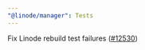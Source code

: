 ```yaml
---
"@linode/manager": Tests
---
```


Fix Linode rebuild test failures ([#12530](https://github.com/linode/manager/pull/12530))
